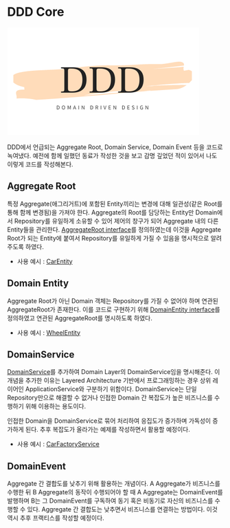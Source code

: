 # DDD Core

![](../resources/DDD.png)

DDD에서 언급되는 Aggregate Root, Domain Service, Domain Event 등을 코드로 녹여냈다.
예전에 함께 일했던 동료가 작성한 것을 보고 감명 깊었던 적이 있어서 나도 이렇게 코드를 작성해본다.

## Aggregate Root
특정 Aggregate(애그리거트)에 포함된 Entity끼리는 변경에 대해 일관성(같은 Root를 통해 함께 변경됨)을 가져야 한다. Aggregate의 Root를 담당하는 Entity만 Domain에서 Repository를 유일하게 소유할 수 있어 제어의 창구가 되어 Aggregate 내의 다른 Entity들을 관리한다. [AggregateRoot interface](./src/main/kotlin/com/traeper/ddd/core/AggregateRoot.kt)를 정의하였는데 이것을 Aggregate Root가 되는 Entity에 붙여서 Repository를 유일하게 가질 수 있음을 명시적으로 알려주도록 하였다. 
* 사용 예시 : [CarEntity](../car_factory/src/main/kotlin/com/traeper/car_factory/ddd/domain/car/CarEntity.kt) 

## Domain Entity
Aggregate Root가 아닌 Domain 객체는 Repository를 가질 수 없어야 하며 연관된 AggregateRoot가 존재한다. 이를 코드로 구현하기 위해 [DomainEntity interface](./src/main/kotlin/com/traeper/ddd/core/DomainEntity.kt)를 정의하였고 연관된 AggregateRoot를 명시하도록 하였다.   
* 사용 예시 : [WheelEntity](../car_factory/src/main/kotlin/com/traeper/car_factory/ddd/domain/car/WheelEntity.kt)

## DomainService
[DomainService](./src/main/kotlin/com/traeper/ddd/core/DomainService.kt)를 추가하여 Domain Layer의 DomainService임을 명시해준다. 이 개념을 추가한 이유는 Layered Architecture 기반에서 프로그래밍하는 경우 상위 레이어인 ApplicationService와 구분하기 위함이다. DomainService는 단일 Repository만으로 해결할 수 없거나 인접한 Domain 간 복잡도가 높은 비즈니스를 수행하기 위해 이용하는 용도이다. 

인접한 Domain을 DomainService로 묶어 처리하여 응집도가 증가하며 가독성이 증가하게 된다. 추후 복잡도가 올라가는 예제를 작성하면서 활용할 예정이다.
* 사용 예시 : [CarFactoryService](../car_factory/src/main/kotlin/com/traeper/car_factory/ddd/domain/car/CarFactoryService.kt)

## DomainEvent
Aggregate 간 결합도를 낮추기 위해 활용하는 개념이다. A Aggregate가 비즈니스를 수행한 뒤 B Aggregate의 동작이 수행되어야 할 때 A Aggregate는 DomainEvent를 발행하며 B는 그 DomainEvent를 구독하여 동기 혹은 비동기로 자신의 비즈니스를 수행할 수 있다. Aggregate 간 결합도는 낮추면서 비즈니스를 연결하는 방법이다. 이것 역시 추후 프랙티스를 작성할 예정이다.